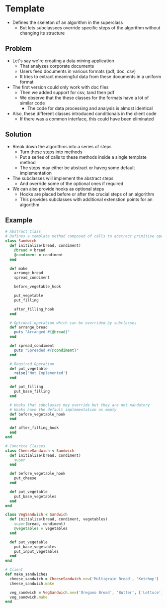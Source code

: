 # Template

-   Defines the skeleton of an algorithm in the superclass
    -   But lets subclassees override specific steps of the algorithm without changing its structure

## Problem

-   Let's say we're creating a data mining application
    -   That analyzes corporate documents
    -   Users feed documents in various formats (pdf, doc, csv)
    -   It tries to extract meaningful data from these documents in a uniform format
-   The first version could only work with doc files
    -   Then we added support for csv, tand then pdf
    -   We observe that the these classes for the formats have a lot of similar code
        -   The code for data processing and analysis is almost identical
-   Also, these different classes introduced conditionals in the client code
    -   If there was a common interface, this could have been eliminated

## Solution

-   Break down the algorithms into a series of steps
    -   Turn these steps into methods
    -   Put a series of calls to these methods inside a single template method
    -   The steps may either be abstract or haveg some default implementation
-   The subclasses will implement the abstract steps
    -   And override some of the optional ones if required
-   We can also provide hooks as optional steps
    -   Hooks are placed before or after the crucial steps of an algorithm
    -   This provides subclasses with additional extenstion points for an algorithm

## Example

```rb
# Abstract Class
# Defines a template method composed of calls to abstract primitive operations
class Sandwich
  def initialize(bread, condiment)
    @bread = bread
    @condiment = condiment
  end

  def make
    arrange_bread
    spread_condiment

    before_vegetable_hook

    put_vegetable
    put_filling

    after_filling_hook
  end

  # Optional operation which can be overrided by subclasses
  def arrange_bread
    puts "Arranged #{@bread}"
  end

  def spread_condiment
    puts "Spreaded #{@condiment}"
  end

  # Required Operation
  def put_vegetable
    raise('Not Implemented')
  end

  def put_filling
    put_base_filling
  end

  # Hooks that subclasses may override but they are not mandatory
  # Hooks have the default implementation as empty
  def before_vegetable_hook
  end

  def after_filling_hook
  end
end

# Concrete Classes
class CheeseSandwich < Sandwich
  def initialize(bread, condiment)
    super
  end

  def before_vegetable_hook
    put_cheese
  end

  def put_vegetable
    put_base_vegetables
  end
end

class VegSandwich < Sandwich
  def initialize(bread, condiment, vegetables)
    super(bread, condiment)
    @vegetables = vegetables
  end

  def put_vegetable
    put_base_vegetables
    put_input_vegetables
  end
end

# Client
def make_sandwiches
  cheese_sandwich = CheeseSandwich.new('Multigrain Bread', 'Ketchup')
  cheese_sandwich.make

  veg_sandwich = VegSandwich.new('Oregano Bread', 'Butter', ['Lettuce'])
  veg_sandwich.make
end
```
